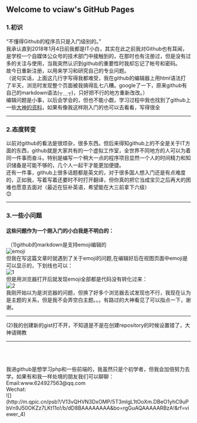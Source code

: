 ## Welcome to vciaw's GitHub Pages
### 1.**初识**
“不懂得Github的程序员只是入门级别的。”<br>
我承认直到2018年1月4日前我都是IT小白，其实在此之前我对Github也有耳闻，是学校一个自媒体公众号的技术部门中接触到的，在那时也有注册过，但是没有过多的关注与使用，当我突然认识到github的重要性时我却忘记了帐号和密码。<br>
故今日重新注册，以用来学习和研究自己的专业问题。<br>
（说句实话，上面这几行字写得我都难受，我在github的编辑器上用html语法打了半天，浏览时发现整个页面被我搞得乱七八糟。google了一下，原来github有自己的markdown语法(┬＿┬)，只好把不行的地方重新改改。）<br>
编辑问题是小事，以后会学会的，但也不能小觑，学习过程中我也找到了github上一些[大神的资料](https://github.com/guodongxiaren/README/blob/master/README.md)，如果有像我这样刚入门的也可以去看看，写得很全<br>
* * *
### 2.态度转变
以前对github的看法是很烦杂，很多东西。但后来得知github上的不全是关于IT方面的东西，github就是大家共有的一个虚拟工作室，全世界不同地方的人可以为着同一件事而奋斗。特别是编写一个稍大一点的程序项目显然一个人的时间精力和知识储备是可能不够的，几个人一起干才能更加便捷。<br>
还有一件事，github上很多话题都是英文的，对于很多国人想入门还是有点难度的，正如我，写着写着还要时不时打开翻译，但你真的把它当成宝贝之后再大的困难也愿意去面对（最近在狂补英语，希望能在大三前拿下六级）<br>:blush:
* * *
### 3.一些小问题
#### 这些问题作为一个刚入门的小白我是不明白的：<br>
  （1)github的markdown是支持emoji编辑的<br>
 ![emoji](http://m.qpic.cn/psb?/V13vQHVN3DxOMP/t3jdn2A53nlMKszIsAgiuoKEK2cmTPaH5nGO9CmZNtg!/b/dPMAAAAAAAAA&bo=0wIxAQAAAAADB8M!&rf=viewer_4)<br>
 但我在写这篇文章时就遇到了关于emoji的问题,在编辑好后在视图页面中emoji是可以显示的，下划线也可以：<br>
 ![1](http://m.qpic.cn/psb?/V13vQHVN3DxOMP/xt*pJlePcZNi5rLRpzi56SxFaC1KL*eEvtDewfFwLYc!/b/dPIAAAAAAAAA&bo=*QGTAAAAAAADB00!&rf=viewer_4)<br>
 但是用浏览器打开后就发现emoji全部都是代码没有转化过来：<br>
 ![2](http://m.qpic.cn/psb?/V13vQHVN3DxOMP/wbOTU4D80THOpkqhgFp0Cgi5wYhzXdctJQhLZ9nYDuo!/b/dPMAAAAAAAAA&bo=qAK1AAAAAAADBz0!&rf=viewer_4)<br>
 我刚开始以为是浏览器的问题，但换了好多个浏览器去试发现也不行，我现在认为是主题的关系，但是我不会弄空白主题。。。有路过的大神看见了可以指点一下，谢谢。<br>
 * * *
 (2)我的创建新的gist打不开，不知道是不是在创建repository的时候设置错了，大神请赐教<br>
 * * *
 <br>
 <br>
 <br>
 我进github是想学习php和一些前端的，我虽然只是个初学者，但我会加倍努力去学。如果有和我一样处境的朋友我们可以聊聊：<br> 
 Email:www.624927563@qq.com<br>
 Wechat:<br>
 ![](http://m.qpic.cn/psb?/V13vQHVN3DxOMP/5T3mlgL1tOoXm.DBeO1yhC9uPbVn9J50OKZz7LKt11o!/b/dD8BAAAAAAAA&bo=rgGuAQAAAAARBzA!&rf=viewer_4)
